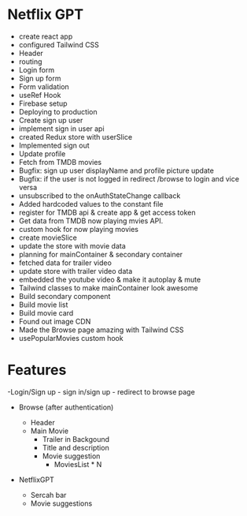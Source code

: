 # Netflix GPT

- create react app
- configured Tailwind CSS
- Header
- routing
- Login form
- Sign up form
- Form validation
- useRef Hook
- Firebase setup
- Deploying to production
- Create sign up user
- implement sign in user api
- created Redux store with userSlice
- Implemented sign out
- Update profile
- Fetch from TMDB movies
- Bugfix: sign up user displayName and profile picture update
- Bugfix: if the user is not logged in redirect /browse to login and vice versa 
- unsubscribed to the onAuthStateChange callback
- Added hardcoded values to the constant file
- register for TMDB api & create app & get access token
- Get data from TMDB now playing mvies API.
- custom hook for now playing movies
- create movieSlice
- update the store with movie data
- planning for mainContainer & secondary container
- fetched data for trailer video
- update store with trailer video data
- embedded the youtube video & make it autoplay & mute
- Tailwind classes to make mainContainer look awesome
- Build secondary component
- Build movie list
- Build movie card
- Found out image CDN
- Made the Browse page amazing with Tailwind CSS
- usePopularMovies custom hook


# Features
-Login/Sign up
    - sign in/sign up
    - redirect to browse page  
- Browse (after authentication)
    - Header
    - Main Movie
        - Trailer in Backgound
        - Title and description
        - Movie suggestion
            - MoviesList * N

- NetflixGPT
    - Sercah bar
    - Movie suggestions